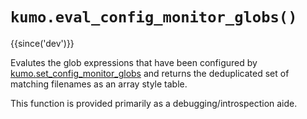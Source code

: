 # `kumo.eval_config_monitor_globs()`

{{since('dev')}}

Evalutes the glob expressions that have been configured by
[kumo.set_config_monitor_globs](set_config_monitor_globs.md) and returns the
deduplicated set of matching filenames as an array style table.

This function is provided primarily as a debugging/introspection aide.

